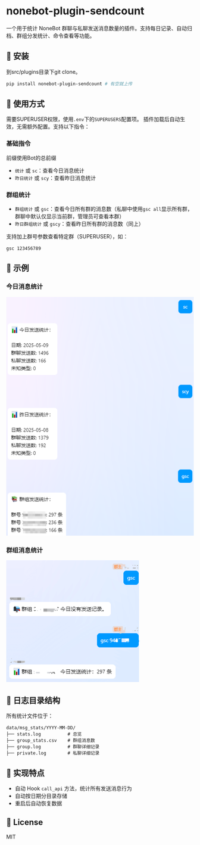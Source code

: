 # nonebot-plugin-sendcount

一个用于统计 NoneBot 群聊与私聊发送消息数量的插件。支持每日记录、自动归档、群组分发统计、命令查看等功能。

## 🧩 安装

到src/plugins目录下git clone。

```bash
pip install nonebot-plugin-sendcount # 有空就上传
```

## 🚀 使用方式

需要SUPERUSER权限，使用`.env`下的`SUPERUSERS`配置项。
插件加载后自动生效，无需额外配置。支持以下指令：

### 基础指令

前缀使用Bot的总前缀

- `统计` 或 `sc`：查看今日消息统计
- `昨日统计` 或 `scy`：查看昨日消息统计

### 群组统计

- `群组统计` 或 `gsc`：查看今日所有群的消息数（私聊中使用`gsc all`显示所有群，群聊中默认仅显示当前群，管理员可查看本群）
- `昨日群组统计` 或 `gscy`：查看昨日所有群的消息数（同上）

支持加上群号参数查看特定群（SUPERUSER），如：

```text
gsc 123456789
```

## 📸 示例

### 今日消息统计
![今日消息统计示例](./examples/sc.png)

### 群组消息统计
![群组消息统计示例](./examples/gsc.png)

## 📁 日志目录结构

所有统计文件位于：

```plaintext
data/msg_stats/YYYY-MM-DD/
├── stats.log          # 总览
├── group_stats.csv    # 群组消息数
├── group.log          # 群聊详细记录
├── private.log        # 私聊详细记录
```

## 🧠 实现特点

- 自动 Hook `call_api` 方法，统计所有发送消息行为
- 自动按日期分目录存储
- 重启后自动恢复数据

## 📄 License

MIT
